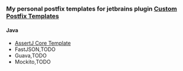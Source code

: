 ### My personal postfix templates for jetbrains plugin [Custom Postfix Templates](https://plugins.jetbrains.com/plugin/9862-custom-postfix-templates)

#### Java
- [AssertJ Core Template](templates/assertj-core.postfixTemplates)
- FastJSON,TODO
- Guava,TODO
- Mockito,TODO
